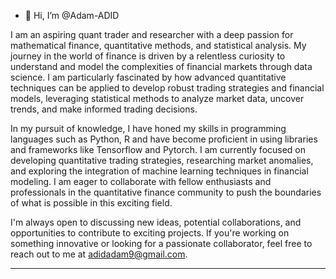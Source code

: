 - 👋 Hi, I’m @Adam-ADID

I am an aspiring quant trader and researcher with a deep passion for mathematical finance, quantitative methods, and statistical analysis. My journey in the world of finance is driven by a relentless curiosity to understand and model the complexities of financial markets through data science. I am particularly fascinated by how advanced quantitative techniques can be applied to develop robust trading strategies and financial models, leveraging statistical methods to analyze market data, uncover trends, and make informed trading decisions.

In my pursuit of knowledge, I have honed my skills in programming languages such as Python, R  and have become proficient in using libraries and frameworks like Tensorflow and Pytorch. I am currently focused on developing quantitative trading strategies, researching market anomalies, and exploring the integration of machine learning techniques in financial modeling. I am eager to collaborate with fellow enthusiasts and professionals in the quantitative finance community to push the boundaries of what is possible in this exciting field.

I'm always open to discussing new ideas, potential collaborations, and opportunities to contribute to exciting projects. If you're working on something innovative or looking for a passionate collaborator, feel free to reach out to me at adidadam9@gmail.com.

---




<!---
Adam-ADID/Adam-ADID is a ✨ special ✨ repository because its `README.md` (this file) appears on your GitHub profile.
You can click the Preview link to take a look at your changes.
--->
